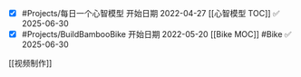 - [x] #Projects/每日一个心智模型  开始日期 2022-04-27  [[心智模型 TOC]] ✅ 2025-06-30
- [x] #Projects/BuildBambooBike 开始日期 2022-05-20  [[Bike MOC]] #Bike ✅ 2025-06-30

[[视频制作]]


